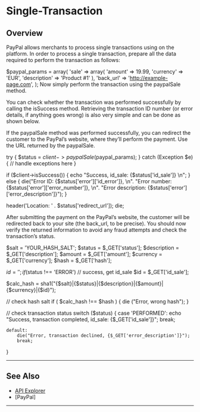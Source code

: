 # Single-Transaction


## Overview

PayPal allows merchants to process single transactions using on the platform. In order to process a single transaction,  prepare all the data required to perform the transaction as follows:


$paypal_params = array(
    'sale'     => array(
        'amount'      => 19.99,
        'currency'    => 'EUR',
        'description' => 'Product #1'
    ),
    'back_url'  => 'http://example-page.com',
);
Now simply perform the transaction using the paypalSale method.

You can check whether the transaction was performed successfully by calling the isSuccess method.
Retrieving the transaction ID number (or error details, if anything goes wrong) is also very simple and can be done as shown below.

If the paypalSale method was performed successfully, you can redirect the customer to the PayPal’s website, where they’ll perform the payment. Use the URL returned by the paypalSale.


try {
    $status = $client->paypalSale($paypal_params);
} catch (Exception $e) {
    // handle exceptions here
}  

if ($client->isSuccess()) {
    echo "Success, id_sale: {$status['id_sale']} \n";
} else {
    die("Error ID: {$status['error']['id_error']}, \n".
        "Error number: {$status['error']['error_number']}, \n".
        "Error description: {$status['error']['error_description']}");
}

header('Location: ' . $status['redirect_url']);
die;

After submitting the payment on the PayPal’s website, the customer will be redirected back to your site (the back_url, to be precise). You should now verify the returned information to avoid any fraud attempts and check the transaction’s status.


$salt        = 'YOUR_HASH_SALT';
$status      = $_GET['status'];
$description = $_GET['description'];
$amount      = $_GET['amount'];
$currency    = $_GET['currency'];
$hash        = $_GET['hash'];

$id = '';
if ($status !== 'ERROR') // success, get id_sale
    $id = $_GET['id_sale'];

$calc_hash = sha1("{$salt}|{$status}|{$description}|{$amount}|{$currency}|{$id}");

// check hash salt
if ( $calc_hash !== $hash ) {
    die ("Error, wrong hash");
}

 // check transaction status
switch ($status) {
    case 'PERFORMED':
        echo "Success, transaction completed, id_sale: {$_GET['id_sale']}";
        break;
       
    default:
        die("Error, transaction declined, {$_GET['error_description']}");
        break;
}

---

## See Also
- [API Explorer](../api/?type=post&path=/payments/v1/charges)
- [PayPal]

---
